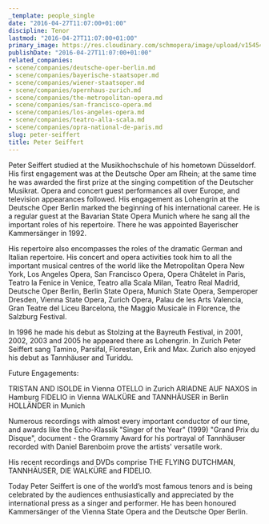 ```yaml
---
_template: people_single
date: "2016-04-27T11:07:00+01:00"
discipline: Tenor
lastmod: "2016-04-27T11:07:00+01:00"
primary_image: https://res.cloudinary.com/schmopera/image/upload/v1545409169/media/webhook-uploads/1461751566925/2016-04-27---Peter-Seiffert.jpg.jpg
publishDate: "2016-04-27T11:07:00+01:00"
related_companies:
- scene/companies/deutsche-oper-berlin.md
- scene/companies/bayerische-staatsoper.md
- scene/companies/wiener-staatsoper.md
- scene/companies/opernhaus-zurich.md
- scene/companies/the-metropolitan-opera.md
- scene/companies/san-francisco-opera.md
- scene/companies/los-angeles-opera.md
- scene/companies/teatro-alla-scala.md
- scene/companies/opra-national-de-paris.md
slug: peter-seiffert
title: Peter Seiffert
---
```


Peter Seiffert studied at the Musikhochschule of his hometown Düsseldorf. His first engagement was at the Deutsche Oper am Rhein; at the same time he was awarded the first prize at the singing competition of the Deutscher Musikrat. Opera and concert guest performances all over Europe, and television appearances followed. His engagement as Lohengrin at the Deutsche Oper Berlin marked the beginning of his international career. He is a regular guest at the Bavarian State Opera Munich where he sang all the important roles of his repertoire. There he was appointed Bayerischer Kammersänger in 1992.
 
His repertoire also encompasses the roles of the dramatic German and Italian repertoire. His concert and opera activities took him to all the important musical centres of the world like the Metropolitan Opera New York, Los Angeles Opera, San Francisco Opera, Opera Châtelet in Paris, Teatro la Fenice in Venice, Teatro alla Scala Milan, Teatro Real Madrid, Deutsche Oper Berlin, Berlin State Opera, Munich State Opera, Semperoper Dresden, Vienna State Opera, Zurich Opera, Palau de les Arts Valencia, Gran Teatre del Liceu Barcelona, the Maggio Musicale in Florence, the Salzburg Festival.
 
In 1996 he made his debut as Stolzing at the Bayreuth Festival, in 2001, 2002, 2003 and 2005 he appeared there as Lohengrin. In Zurich Peter Seiffert sang Tamino, Parsifal, Florestan, Erik and Max. Zurich also enjoyed his debut as Tannhäuser and Turiddu.
 
Future Engagements:
 
TRISTAN AND ISOLDE in Vienna
OTELLO in Zurich
ARIADNE AUF NAXOS in Hamburg
FIDELIO in Vienna
WALKÜRE and TANNHÄUSER in Berlin
HOLLÄNDER in Munich
 
Numerous recordings with almost every important conductor of our time, and awards like the Echo-Klassik "Singer of the Year" (1999) "Grand Prix du Disque", document - the Grammy Award for his portrayal of Tannhäuser recorded with Daniel Barenboim prove the artists' versatile work.
 
His recent recordings and DVDs comprise THE FLYING DUTCHMAN, TANNHÄUSER, DIE WALKÜRE and FIDELIO.
 
Today Peter Seiffert is one of the world’s most famous tenors and is being celebrated by the audiences enthusiastically and appreciated by the international press as a singer and performer. He has been honoured Kammersänger of the Vienna State Opera and the Deutsche Oper Berlin.
